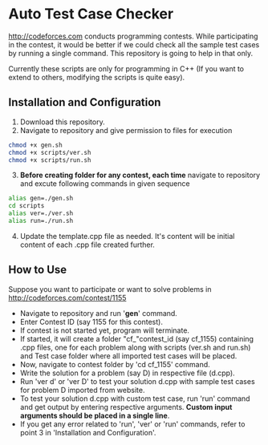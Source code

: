 Auto Test Case Checker
=====================
http://codeforces.com conducts programming contests. While participating in the contest, it would be better if we could check all the sample test cases by running a single command. This repository is going to help in that only.

Currently these scripts are only for programming in C++ (If you want to extend to others, modifying the scripts is quite easy).

Installation and Configuration
------------------------------
1. Download this repository.
2. Navigate to repository and give permission to files for execution
```bash
chmod +x gen.sh
chmod +x scripts/ver.sh
chmod +x scripts/run.sh
```
3. __Before creating folder for any contest, each time__ navigate to repository and excute following commands in given sequence
```bash
alias gen=./gen.sh
cd scripts
alias ver=./ver.sh
alias run=./run.sh
```
4. Update the template.cpp file as needed. It's content will be initial content of each .cpp file created further.

How to Use
----------
Suppose you want to participate or want to solve problems in http://codeforces.com/contest/1155

* Navigate to repository and run '__gen__' command.
* Enter Contest ID (say 1155 for this contest).
* If contest is not started yet, program will terminate.
* If started, it will create a folder "cf_"contest_id (say cf_1155) containing .cpp files, one for each problem along with scripts (ver.sh and run.sh) and Test case folder where all imported test cases will be placed.
* Now, navigate to contest folder by 'cd cf_1155' command.
* Write the solution for a problem (say D) in respective file (d.cpp).
* Run 'ver d' or 'ver D' to test your solution d.cpp with sample test cases for problem D imported from website.
* To test your solution d.cpp with custom test case, run 'run' command and get output by entering respective arguments. __Custom input arguments should be placed in a single line__.
* If you get any error related to 'run', 'ver' or 'run' commands, refer to point 3 in 'Installation and Configuration'.
